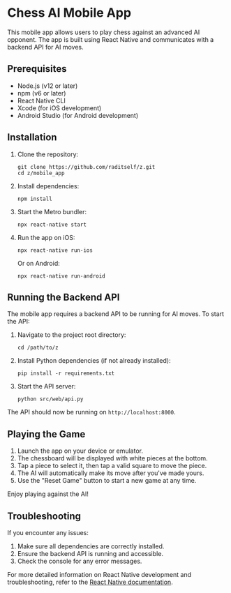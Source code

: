 
# Chess AI Mobile App

This mobile app allows users to play chess against an advanced AI opponent. The app is built using React Native and communicates with a backend API for AI moves.

## Prerequisites

- Node.js (v12 or later)
- npm (v6 or later)
- React Native CLI
- Xcode (for iOS development)
- Android Studio (for Android development)

## Installation

1. Clone the repository:
   ```
   git clone https://github.com/raditself/z.git
   cd z/mobile_app
   ```

2. Install dependencies:
   ```
   npm install
   ```

3. Start the Metro bundler:
   ```
   npx react-native start
   ```

4. Run the app on iOS:
   ```
   npx react-native run-ios
   ```

   Or on Android:
   ```
   npx react-native run-android
   ```

## Running the Backend API

The mobile app requires a backend API to be running for AI moves. To start the API:

1. Navigate to the project root directory:
   ```
   cd /path/to/z
   ```

2. Install Python dependencies (if not already installed):
   ```
   pip install -r requirements.txt
   ```

3. Start the API server:
   ```
   python src/web/api.py
   ```

The API should now be running on `http://localhost:8000`.

## Playing the Game

1. Launch the app on your device or emulator.
2. The chessboard will be displayed with white pieces at the bottom.
3. Tap a piece to select it, then tap a valid square to move the piece.
4. The AI will automatically make its move after you've made yours.
5. Use the "Reset Game" button to start a new game at any time.

Enjoy playing against the AI!

## Troubleshooting

If you encounter any issues:

1. Make sure all dependencies are correctly installed.
2. Ensure the backend API is running and accessible.
3. Check the console for any error messages.

For more detailed information on React Native development and troubleshooting, refer to the [React Native documentation](https://reactnative.dev/docs/environment-setup).
